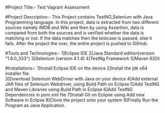 #Project Title:- Test Vagrant Assessment

#Project Description:- This Project contains TestNG,Selenium with Java Programming language.
In this project, data is extracted from two different sources namely IMDB and Wiki and then by using Assertion, data is compared from both the sources
and is verified whether the data is matching or not. If the data matches then the testcase is passed, else it fails.
After the project the over, the entire project is pushed to GitHub.

#Tools and Technologies:-
1]Eclipse IDE 2]Java Standard edition(version "1.8.0_333") 3]Selenium (version 4.1.4) 4]TestNg Framework 5]Maven 6]Git

#Installations:-
1]Install Eclipse IDE on the device
2]Install the jdk x64 installer file  
3]Download Selenium WebDriver with Java on your device
4]Add external JAR files of Selenium Webdriver, using Build Path on Eclipse
5]Add TestNG and Maven Libraries using Build Path in Eclipse
6]Add TestNG Dependencies in pom.xml file
7]Install Git on Eclipse using Add new Software in Eclipse
8]Clone the project onto your system
9]Finally Run the Program as Java Application.
